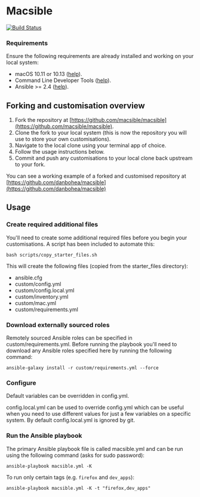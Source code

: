 # Macsible

[![Build Status](https://travis-ci.org/macsible/macsible.svg?branch=master)](https://travis-ci.org/macsible/macsible)

### Requirements

Ensure the following requirements are already installed and working on your local system:

- macOS 10.11 or 10.13 ([help](https://support.apple.com/en-us/HT201372)).
- Command Line Developer Tools ([help](docs/install_command_line_developer_tools.md)).
- Ansible >= 2.4 ([help](docs/install_ansible.md)).

## Forking and customisation overview

1. Fork the repository at [https://github.com/macsible/macsible](https://github.com/macsible/macsible).
2. Clone the fork to your local system (this is now the repository you will use to store your own customisations).
3. Navigate to the local clone using your terminal app of choice.
4. Follow the usage instructions below.
5. Commit and push any customisations to your local clone back upstream to your fork.

You can see a working example of a forked and customised repository at [https://github.com/danbohea/macsible](https://github.com/danbohea/macsible)

## Usage

### Create required additional files

You'll need to create some additional required files before you begin your customisations. A script has been included to automate this:

```shell
bash scripts/copy_starter_files.sh
```

This will create the following files (copied from the starter_files directory):

- ansible.cfg
- custom/config.yml
- custom/config.local.yml
- custom/inventory.yml
- custom/mac.yml
- custom/requirements.yml

### Download externally sourced roles

Remotely sourced Ansible roles can be specified in custom/requirements.yml. Before running the playbook you'll need to download any Ansible roles specified here by running the following command:

```shell
ansible-galaxy install -r custom/requirements.yml --force
```

### Configure

Default variables can be overridden in config.yml.

config.local.yml can be used to override config.yml which can be useful when you need to use different values for just a few variables on a specific system. By default config.local.yml is ignored by git.

### Run the Ansible playbook

The primary Ansible playbook file is called macsible.yml and can be run using the following command (asks for sudo password):

```shell
ansible-playbook macsible.yml -K
```

To run only certain tags (e.g. `firefox` and `dev_apps`):

```shell
ansible-playbook macsible.yml -K -t "firefox,dev_apps"
```

